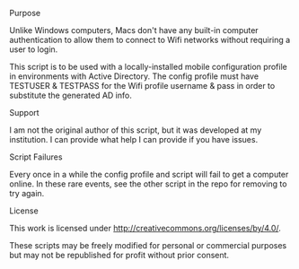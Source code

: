 Purpose

Unlike Windows computers, Macs don't have any built-in computer authentication to allow them to connect to Wifi networks without requiring a user to login.

This script is to be used with a locally-installed mobile configuration profile in environments with Active Directory.  The config profile must have TESTUSER & TESTPASS for the Wifi profile username & pass in order to substitute the generated AD info.  

Support

I am not the original author of this script, but it was developed at my institution.  I can provide what help I can provide if you have issues.

Script Failures

Every once in a while the config profile and script will fail to get a computer online.  In these rare events, see the other script in the repo for removing to try again. 

License

This work is licensed under http://creativecommons.org/licenses/by/4.0/.

These scripts may be freely modified for personal or commercial purposes but may not be republished for profit without prior consent.